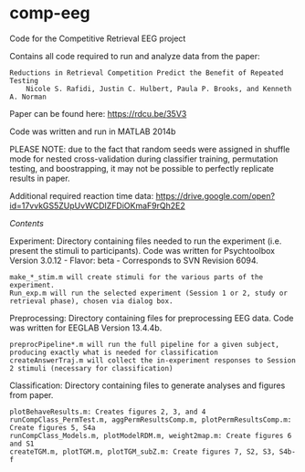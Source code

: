# comp-eeg
Code for the Competitive Retrieval EEG project

Contains all code required to run and analyze data from the paper:
    
    Reductions in Retrieval Competition Predict the Benefit of Repeated Testing
        Nicole S. Rafidi, Justin C. Hulbert, Paula P. Brooks, and Kenneth A. Norman

Paper can be found here:  https://rdcu.be/35V3

Code was written and run in MATLAB 2014b

PLEASE NOTE: due to the fact that random seeds were assigned in shuffle mode for nested cross-validation during classifier training, permutation testing, and boostrapping, it may not be possible to perfectly replicate results in paper.

Additional required reaction time data: https://drive.google.com/open?id=17vvkGS5ZUpUvWCDIZFDiOKmaF9rQh2E2

*Contents*

Experiment: Directory containing files needed to run the experiment (i.e. present the stimuli to participants). Code was written for Psychtoolbox Version 3.0.12 - Flavor: beta - Corresponds to SVN Revision 6094.
    
    make_*_stim.m will create stimuli for the various parts of the experiment. 
    Run_exp.m will run the selected experiment (Session 1 or 2, study or retrieval phase), chosen via dialog box.

Preprocessing: Directory containing files for preprocessing EEG data. Code was written for EEGLAB Version 13.4.4b. 
    
    preprocPipeline*.m will run the full pipeline for a given subject, producing exactly what is needed for classification
    createAnswerTraj.m will collect the in-experiment responses to Session 2 stimuli (necessary for classification)

Classification: Directory containing files to generate analyses and figures from paper.
    
    plotBehaveResults.m: Creates figures 2, 3, and 4
    runCompClass_PermTest.m, aggPermResultsComp.m, plotPermResultsComp.m: Create figures 5, S4a
    runCompClass_Models.m, plotModelRDM.m, weight2map.m: Create figures 6 and S1
    createTGM.m, plotTGM.m, plotTGM_subZ.m: Create figures 7, S2, S3, S4b-f
